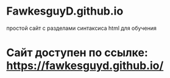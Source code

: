 # FawkesguyD.github.io
простой сайт с разделами синтаксиса html для обучения

# Сайт доступен по ссылке: https://fawkesguyd.github.io/
